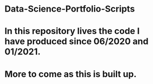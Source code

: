 # Data-Science-Portfolio-Scripts

# In this repository lives the code I have produced since 06/2020 and 01/2021.
# More to come as this is built up.
